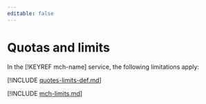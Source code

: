 ```yaml
---
editable: false
---
```

# Quotas and limits

In the [!KEYREF mch-name] service, the following limitations apply:

[!INCLUDE [quotes-limits-def.md](../../_includes/quotes-limits-def.md)]

[!INCLUDE [mch-limits.md](../../_includes/mdb/mch-limits.md)]

